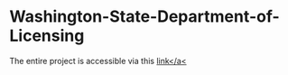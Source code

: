 # Washington-State-Department-of-Licensing

The entire project is accessible via this <a href="https://mouadmh.github.io/Portfolio.github.io/Projects/Data_Analysis_of_Electric_Vehicle_Title_and_Registration_Activity/index.html">link</a<
